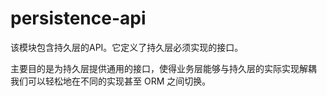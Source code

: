 # persistence-api

该模块包含持久层的API。它定义了持久层必须实现的接口。

主要目的是为持久层提供通用的接口，使得业务层能够与持久层的实际实现解耦 
我们可以轻松地在不同的实现甚至 ORM 之间切换。
